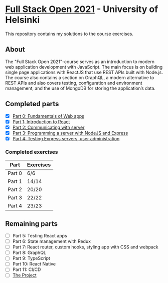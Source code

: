 # [Full Stack Open 2021](https://fullstackopen.com/en/about) - University of Helsinki

This repository contains my solutions to the course exercises.

## About

The "Full Stack Open 2021"-course serves as an introduction to modern web application development with JavaScript. The main focus is on building single page applications with ReactJS that use REST APIs built with Node.js. The course also contains a section on GraphQL, a modern alternative to REST APIs and also covers testing, configuration and environment management, and the use of MongoDB for storing the application’s data.

## Completed parts

- [x] [Part 0: Fundamentals of Web apps](https://github.com/cjato001-xamk/full-stack-open-2021/tree/main/part0)
- [x] [Part 1: Introduction to React](https://github.com/cjato001-xamk/full-stack-open-2021/tree/main/part1)
- [x] [Part 2: Communicating with server](https://github.com/cjato001-xamk/full-stack-open-2021/tree/main/part2)
- [x] [Part 3: Programming a server with NodeJS and Express](https://github.com/cjato001-xamk/full-stack-open-2021/tree/main/part3)
- [x] [Part 4: Testing Express servers, user administration](https://github.com/cjato001-xamk/full-stack-open-2021/tree/main/part4/blog-list)

### Completed exercises

| Part   | Exercises |
| ------ | --------- |
| Part 0 | 6/6       |
| Part 1 | 14/14     |
| Part 2 | 20/20     |
| Part 3 | 22/22     |
| Part 4 | 23/23     |

## Remaining parts

- [ ] Part 5: Testing React apps
- [ ] Part 6: State management with Redux
- [ ] Part 7: React router, custom hooks, styling app with CSS and webpack
- [ ] Part 8: GraphQL
- [ ] Part 9: TypeScript
- [ ] Part 10: React Native
- [ ] Part 11: CI/CD
- [ ] [The Project](https://fullstackopen.com/en/part0/general_info#full-stack-project)
